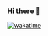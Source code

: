 ### Hi there 👋

[![wakatime](https://wakatime.com/badge/user/045c0e32-9763-4e3d-941c-69fa6bf73b21.svg)](https://wakatime.com/@045c0e32-9763-4e3d-941c-69fa6bf73b21)

<!--
**Nelwade/Nelwade** is a ✨ _special_ ✨ repository because its `README.md` (this file) appears on your GitHub profile.

Here are some ideas to get you started:

- 🔭 I’m currently working on ...
- 🌱 I’m currently learning ...
- 👯 I’m looking to collaborate on ...
- 🤔 I’m looking for help with ...
- 💬 Ask me about ...
- 📫 How to reach me: ...
- 😄 Pronouns: ...
- ⚡ Fun fact: ...
-->
